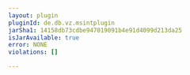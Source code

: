 ```yaml
---
layout: plugin
pluginId: de.db.vz.msintplugin
jarSha1: 14158db73cdbe947019091b4e91d4099d213da25
isJarAvailable: true
error: NONE
violations: []

---
```

